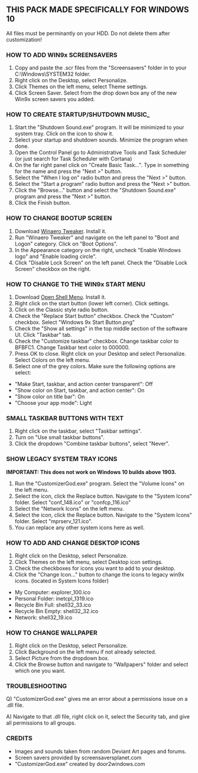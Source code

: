 ## THIS PACK MADE SPECIFICALLY FOR WINDOWS 10
All files must be perminantly on your HDD. Do not delete them after customization!


### HOW TO ADD WIN9x SCREENSAVERS
1. Copy and paste the .scr files from the "Screensavers" folder in to your C:\Windows\SYSTEM32 folder.
2. Right click on the Desktop, select Personalize.
3. Click Themes on the left menu, select Theme settings.
4. Click Screen Saver. Select from the drop down box any of the new Win9x screen savers you added.


### HOW TO CREATE STARTUP/SHUTDOWN MUSIC_
1. Start the "Shutdown Sound.exe" program. It will be minimized to your system tray. Click on the icon to show it.
2. Select your startup and shutdown sounds. Minimize the program when done.
3. Open the Control Panel go to Administrative Tools and Task Scheduler (or just search for Task Scheduler with Cortana)
4. On the far right panel click on "Create Basic Task...". Type in something for the name and press the "Next >" button.
5. Select the "When I log on" radio button and press the "Next >" button.
6. Select the "Start a program" radio button and press the "Next >" button.
7. Click the "Browse..." button and select the "Shutdown Sound.exe" program and press the "Next >" button.
8. Click the Finish button.


### HOW TO CHANGE BOOTUP SCREEN
1. Download [Winaero Tweaker](https://winaero.com). Install it.
2. Run "Winaero Tweaker" and navigate on the left panel to "Boot and Logon" category. Click on "Boot Options".
3. In the Appearance category on the right, uncheck "Enable Windows logo" and "Enable loading circle".
4. Click "Disable Lock Screen" on the left panel. Check the "Disable Lock Screen" checkbox on the right.


### HOW TO CHANGE TO THE WIN9x START MENU
1. Download [Open Shell Menu](https://github.com/Open-Shell/Open-Shell-Menu). Install it.
2. Right click on the start button (lower left corner). Click settings.
3. Click on the Classic style radio button.
4. Check the "Replace Start button" checkbox. Check the "Custom" checkbox. Select "Windows 9x Start Button.png"
5. Check the "Show all settings" in the top middle section of the software UI. Click "Taskbar" tab.
6. Check the "Customize taskbar" checkbox. Change taskbar color to BFBFC1. Change Taskbar text color to 000000.
7. Press OK to close. Right click on your Desktop and select Personalize. Select Colors on the left menu.
8. Select one of the grey colors. Make sure the following options are select:
- "Make Start, taskbar, and action center transparent": Off
- "Show color on Start, taskbar, and action center": On
- "Show color on title bar": On
- "Choose your app mode": Light


### SMALL TASKBAR BUTTONS WITH TEXT
1. Right click on the taskbar, select "Taskbar settings".
2. Turn on "Use small taskbar buttons". 
2. Click the dropdown "Combine taskbar buttons", select "Never".


### SHOW LEGACY SYSTEM TRAY ICONS
**IMPORTANT: This does not work on Windows 10 builds above 1903.**
1. Run the "CustomizerGod.exe" program. Select the "Volume Icons" on the left menu.
2. Select the icon, click the Replace button. Navigate to the "System Icons" folder. Select "conf_148.ico" or "confcp_116.ico"
3. Select the "Network Icons" on the left menu.
4. Select the icon, click the Replace button. Navigate to the "System Icons" folder. Select "mprserv_121.ico".
5. You can replace any other system icons here as well.


### HOW TO ADD AND CHANGE DESKTOP ICONS
1. Right click on the Desktop, select Personalize.
2. Click Themes on the left menu, select Desktop icon settings.
3. Check the checkboxes for icons you want to add to your desktop.
4. Click the "Change Icon..." button to change the icons to legacy win9x icons. (located in System Icons folder)
- My Computer: explorer_100.ico
- Personal Folder: inetcpl_1319.ico
- Recycle Bin Full: shell32_33.ico
- Recycle Bin Empty: shell32_32.ico
- Network: shell32_19.ico


### HOW TO CHANGE WALLPAPER
1. Right click on the Desktop, select Personalize.
2. Click Background on the left menu if not already selected.
3. Select Picture from the dropdown box.
4. Click the Browse button and navigate to "Wallpapers" folder and select which one you want.


### TROUBLESHOOTING
Q) "CustomizerGod.exe" gives me an error about a permissions issue on a .dll file.

A) Navigate to that .dll file, right click on it, select the Security tab, and give all permissions to all groups.


### CREDITS
- Images and sounds taken from random Deviant Art pages and forums.
- Screen savers provided by screensaversplanet.com
- "CustomizerGod.exe" created by door2windows.com
